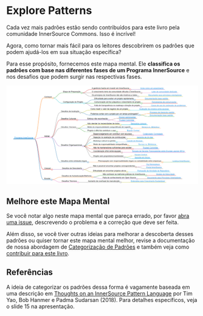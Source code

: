 # Explore Patterns

Cada vez mais padrões estão sendo contribuídos para este livro pela comunidade InnerSource Commons. Isso é incrível!

Agora, como tornar mais fácil para os leitores descobrirem os padrões que podem ajudá-los em sua situação específica?

Para esse propósito, fornecemos este mapa mental. Ele **classifica os padrões com base nas diferentes fases de um Programa InnerSource** e nos desafios que podem surgir nas respectivas fases.

![Mapa Mental dos Padrões InnerSource](../../pattern-categorization/pt-br/innersource-program-mind-map.png)

## Melhore este Mapa Mental

Se você notar algo neste mapa mental que pareça errado, por favor [abra uma issue](https://github.com/InnerSourceCommons/InnerSourcePatterns/issues), descrevendo o problema e a correção que deve ser feita.

Além disso, se você tiver outras ideias para melhorar a descoberta desses padrões ou quiser tornar este mapa mental melhor, revise a documentação de nossa abordagem de [Categorização de Padrões](https://github.com/InnerSourceCommons/InnerSourcePatterns/blob/main/pattern-categorization/README.md) e também veja como [contribuir para este livro](contribute.md).

## Referências

A ideia de categorizar os padrões dessa forma é vagamente baseada em uma descrição em [Thoughts on an InnerSource Pattern Language](https://drive.google.com/file/d/13AY8glCOdpLOVuz7cVD6QOB8d2xbHCS1/view) por Tim Yao, Bob Hanmer e Padma Sudarsan (2018). Para detalhes específicos, veja o slide 15 na apresentação.
